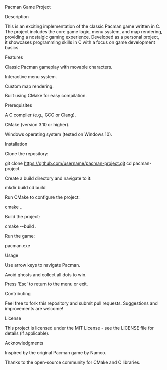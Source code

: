 Pacman Game Project

Description

This is an exciting implementation of the classic Pacman game written in C. The project includes the core game logic, menu system, and map rendering, providing a nostalgic gaming experience. Developed as a personal project, it showcases programming skills in C with a focus on game development basics.

Features





Classic Pacman gameplay with movable characters.



Interactive menu system.



Custom map rendering.



Built using CMake for easy compilation.

Prerequisites





A C compiler (e.g., GCC or Clang).



CMake (version 3.10 or higher).



Windows operating system (tested on Windows 10).

Installation





Clone the repository:

git clone https://github.com/username/pacman-project.git
cd pacman-project



Create a build directory and navigate to it:

mkdir build
cd build



Run CMake to configure the project:

cmake ..



Build the project:

cmake --build .



Run the game:

pacman.exe

Usage





Use arrow keys to navigate Pacman.



Avoid ghosts and collect all dots to win.



Press 'Esc' to return to the menu or exit.

Contributing

Feel free to fork this repository and submit pull requests. Suggestions and improvements are welcome!

License

This project is licensed under the MIT License - see the LICENSE file for details (if applicable).

Acknowledgments





Inspired by the original Pacman game by Namco.



Thanks to the open-source community for CMake and C libraries.
